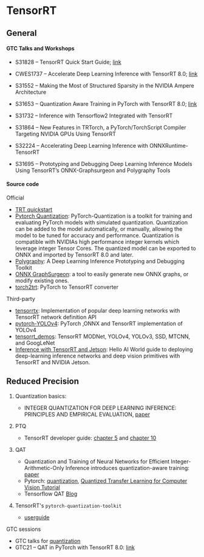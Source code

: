 # TensorRT

## General

#### GTC Talks and Workshops

- S31828 – TensorRT Quick Start Guide; [link](https://gtc21.event.nvidia.com/media/TensorRT%20Quick%20Start%20Guide%20%5BS31828%5D/1_8ebzdf11)
- CWES1737 – Accelerate Deep Learning Inference with TensorRT 8.0; [link](https://gtc21.event.nvidia.com/media/Accelerate+Deep+Learning+Inference+with+TensorRT+8.0+%5BS31876%5D/1_rhhv5aiq)

- S31552 – Making the Most of Structured Sparsity in the NVIDIA Ampere Architecture
- S31653 – Quantization Aware Training in PyTorch with TensorRT 8.0; [link](https://gtc21.event.nvidia.com/media/Quantization%20Aware%20Training%20in%20PyTorch%20with%20TensorRT%208.0%20%5BS31653%5D/1_qdvvff64)
 
- S31732 – Inference with Tensorflow2 Integrated with TensorRT
- S31864 – New Features in TRTorch, a PyTorch/TorchScript Compiler Targeting NVIDIA GPUs Using TensorRT
- S32224 – Accelerating Deep Learning Inference with ONNXRuntime-TensorRT
- S31695 – Prototyping and Debugging Deep Learning Inference Models Using TensorRT’s ONNX-Graphsurgeon and Polygraphy Tools

#### Source code

Official 

- [TRT quickstart](https://github.com/NVIDIA/TensorRT/tree/master/quickstart)
- [Pytorch Quantization](https://github.com/NVIDIA/TensorRT/tree/master/tools/pytorch-quantization): PyTorch-Quantization is a toolkit for training and evaluating PyTorch models with simulated quantization. Quantization can be added to the model automatically, or manually, allowing the model to be tuned for accuracy and performance. Quantization is compatible with NVIDIAs high performance integer kernels which leverage integer Tensor Cores. The quantized model can be exported to ONNX and imported by TensorRT 8.0 and later.
- [Polygraphy](https://github.com/NVIDIA/TensorRT/tree/master/tools/Polygraphy): A Deep Learning Inference Prototyping and Debugging Toolkit
- [ONNX GraphSurgeon](https://github.com/NVIDIA/TensorRT/tree/master/tools/onnx-graphsurgeon): a tool to easily generate new ONNX graphs, or modify existing ones.
- [torch2trt](https://github.com/NVIDIA-AI-IOT/torch2trt): PyTorch to TensorRT converter

Third-party  

- [tensorrtx](https://github.com/wang-xinyu/tensorrtx): Implementation of popular deep learning networks with TensorRT network definition API
- [pytorch-YOLOv4](https://github.com/Tianxiaomo/pytorch-YOLOv4): PyTorch ,ONNX and TensorRT implementation of YOLOv4
- [tensorrt_demos](https://github.com/jkjung-avt/tensorrt_demos): TensorRT MODNet, YOLOv4, YOLOv3, SSD, MTCNN, and GoogLeNet
- [Inference with TensorRT and Jetson](https://github.com/dusty-nv/): Hello AI World guide to deploying deep-learning inference networks and deep vision primitives with TensorRT and NVIDIA Jetson.



## Reduced Precision


1. Quantization basics:
    * INTEGER QUANTIZATION FOR DEEP LEARNING INFERENCE: PRINCIPLES AND EMPIRICAL EVALUATION, [paper](https://arxiv.org/pdf/2004.09602.pdf)

1. PTQ
    * TensorRT developer guide: [chapter 5](https://docs.nvidia.com/deeplearning/tensorrt/developer-guide/index.html#mixed_precision) and [chapter 10](https://docs.nvidia.com/deeplearning/tensorrt/developer-guide/index.html#work-with-qat-networks)  
1. QAT
    * Quantization and Training of Neural Networks for Efficient Integer-Arithmetic-Only Inference introduces quantization-aware training: [paper](https://arxiv.org/pdf/1712.05877.pdf)
    * Pytorch: [quantization](https://pytorch.org/docs/stable/quantization.html), [Quantized Transfer Learning for Computer Vision Tutorial](https://pytorch.org/tutorials/intermediate/quantized_transfer_learning_tutorial.html)
    * Tensorflow QAT [Blog](https://www.tensorflow.org/model_optimization/guide/quantization/training)

1. TensorRT's `pytorch-quantization-toolkit`

	* [userguide](https://docs.nvidia.com/deeplearning/tensorrt/pytorch-quantization-toolkit/docs/userguide.html)



GTC sessions

* GTC talks for [quantization](https://www.nvidia.com/en-us/gtc/on-demand/?search=quantization)
* GTC21 – QAT in PyTorch with TensorRT 8.0: [link](https://gtc21.event.nvidia.com/media/Quantization%20Aware%20Training%20in%20PyTorch%20with%20TensorRT%208.0%20%5BS31653%5D/1_qdvvff64)
